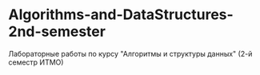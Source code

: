 # Algorithms-and-DataStructures-2nd-semester
Лабораторные работы по курсу "Алгоритмы и структуры данных" (2-й семестр ИТМО)
